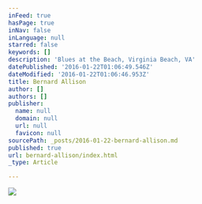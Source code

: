 ```yaml
---
inFeed: true
hasPage: true
inNav: false
inLanguage: null
starred: false
keywords: []
description: 'Blues at the Beach, Virginia Beach, VA'
datePublished: '2016-01-22T01:06:49.546Z'
dateModified: '2016-01-22T01:06:46.953Z'
title: Bernard Allison
author: []
authors: []
publisher:
  name: null
  domain: null
  url: null
  favicon: null
sourcePath: _posts/2016-01-22-bernard-allison.md
published: true
url: bernard-allison/index.html
_type: Article

---
```

![](https://the-grid-user-content.s3-us-west-2.amazonaws.com/df00e5f1-fbb7-429e-a986-a423b823786f.jpg)